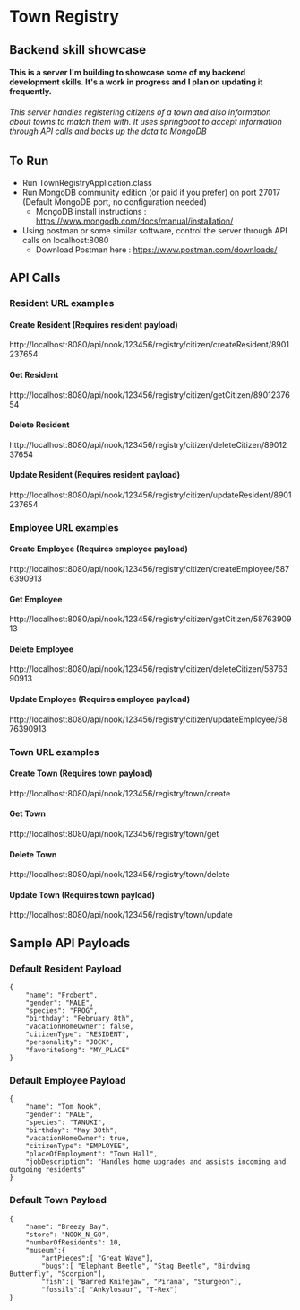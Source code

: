 # Town Registry
## Backend skill showcase
#### This is a server I'm building to showcase some of my backend development skills. It's a work in progress and I plan on updating it frequently.

###### This server handles registering citizens of a town and also information about towns to match them with. It uses springboot to accept information through API calls and backs up the data to MongoDB

## To Run

- Run TownRegistryApplication.class
- Run MongoDB community edition (or paid if you prefer) on port 27017 (Default MongoDB port, no configuration needed)
  - MongoDB install instructions : https://www.mongodb.com/docs/manual/installation/
- Using postman or some similar software, control the server through API calls on localhost:8080
  - Download Postman here : https://www.postman.com/downloads/

## API Calls
###
### Resident URL examples
#### Create Resident (Requires resident payload)
http://localhost:8080/api/nook/123456/registry/citizen/createResident/8901237654
#### Get Resident
http://localhost:8080/api/nook/123456/registry/citizen/getCitizen/8901237654
#### Delete Resident
http://localhost:8080/api/nook/123456/registry/citizen/deleteCitizen/8901237654
#### Update Resident (Requires resident payload)
http://localhost:8080/api/nook/123456/registry/citizen/updateResident/8901237654
###
### Employee URL examples
#### Create Employee (Requires employee payload)
http://localhost:8080/api/nook/123456/registry/citizen/createEmployee/5876390913
#### Get Employee
http://localhost:8080/api/nook/123456/registry/citizen/getCitizen/5876390913
#### Delete Employee
http://localhost:8080/api/nook/123456/registry/citizen/deleteCitizen/5876390913
#### Update Employee (Requires employee payload)
http://localhost:8080/api/nook/123456/registry/citizen/updateEmployee/5876390913
###
### Town URL examples
#### Create Town (Requires town payload)
http://localhost:8080/api/nook/123456/registry/town/create
#### Get Town
http://localhost:8080/api/nook/123456/registry/town/get
#### Delete Town
http://localhost:8080/api/nook/123456/registry/town/delete
#### Update Town (Requires town payload)
http://localhost:8080/api/nook/123456/registry/town/update

## Sample API Payloads
### Default Resident Payload

    {
        "name": "Frobert",
        "gender": "MALE",
        "species": "FROG",
        "birthday": "February 8th",
        "vacationHomeOwner": false,
        "citizenType": "RESIDENT",
        "personality": "JOCK",
        "favoriteSong": "MY_PLACE"
    }

### Default Employee Payload

    {
        "name": "Tom Nook",
        "gender": "MALE",
        "species": "TANUKI",
        "birthday": "May 30th",
        "vacationHomeOwner": true,
        "citizenType": "EMPLOYEE",
        "placeOfEmployment": "Town Hall",
        "jobDescription": "Handles home upgrades and assists incoming and outgoing residents"
    }

### Default Town Payload
    {
        "name": "Breezy Bay",
        "store": "NOOK_N_GO",
        "numberOfResidents": 10,
        "museum":{
            "artPieces":[ "Great Wave"],
            "bugs":[ "Elephant Beetle", "Stag Beetle", "Birdwing Butterfly", "Scorpion"],
            "fish":[ "Barred Knifejaw", "Pirana", "Sturgeon"],
            "fossils":[ "Ankylosaur", "T-Rex"]
    }




